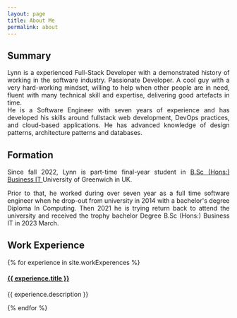 ```yaml
---
layout: page
title: About Me
permalink: about
---
```


<div style="text-align: justify">

<h2 class="dark:text-stone-200 mt-32">Summary</h2>
<p class="dark:text-stone-300">
Lynn is a experienced Full-Stack Developer with a demonstrated history of working in the software industry. Passionate
Developer. A cool guy with a very hard-working mindset, willing to help when other people are in need,
fluent with many technical skill and expertise, delivering good artefacts in time.
 <br>
He is a Software Engineer with seven years of experience and has developed his skills around fullstack web development, DevOps practices, and cloud-based applications. He has advanced knowledge of design patterns, architecture patterns and databases.
</p>

<h2 class="dark:text-stone-200">Formation</h2>
<p class="dark:text-stone-300">
Since fall 2022, Lynn is part-time final-year student in <a href="https://www.test02.nccedu.com/qualification/bsc-hons-business-information-technology">B.Sc (Hons:) Business IT </a> University of Greenwich in UK.
<br>

Prior to that, he worked during over seven year as a full time software engineer when he drop-out from university in 2014 with a bachelor's degree Diploma In Computing. Then 2021 he is trying return back to attend the university and received the trophy bachelor Degree B.Sc (Hons:) Business IT in 2023 March.
</p>

<h2 class="dark:text-stone-200">Work Experience</h2>
<div>
  {% for experience in site.workExperences %}
    <div>
  <h4><a class="!mb-0" href="{{ experience.link }}" class="dark:text-stone-300" target="_blank">{{ experience.title }}</a></h4>
  <p class="text-md text-stone-500 dark:text-stone-300 !mt-0">{{ experience.description }}</p>
    </div>
  {% endfor %}
</div>
</div>
